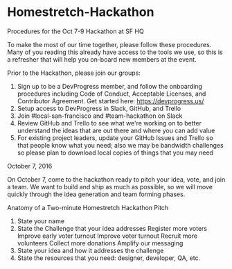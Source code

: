 # Homestretch-Hackathon
Procedures for the Oct 7-9 Hackathon at SF HQ

To make the most of our time together, please follow these procedures.  Many of you reading this already have access to the tools we use, so this is a refresher that will help you on-board new members at the event.

Prior to the Hackathon, please join our groups:

1. Sign up to be a DevProgress member, and follow the onboarding procedures including Code of Conduct, Acceptable Licenses, and Contributor Agreement.  Get started here:  https://devprogress.us/
2. Setup access to DevProgress in Slack, GitHub, and Trello
3. Join #local-san-francisco and #team-hackathon on Slack
4. Review GitHub and Trello to see what we're working on to better understand the ideas that are out there and where you can add value
5. For existing project leaders, update your GitHub Issues and Trello so that people know what you need; also we may be bandwidth challenges so please plan to download local copies of things that you may need

October 7, 2016

On October 7, come to the hackathon ready to pitch your idea, vote, and join a team.  We want to build and ship as much as possible, so we will move quickly through the idea generation and team forming phases.

Anatomy of a Two-minute Homestretch Hackathon Pitch

1. State your name
2. State the Challenge that your idea addresses
   Register more voters
   Improve early voter turnout
   Improve voter turnout
   Recruit more volunteers
   Collect more donations
   Amplify our messaging
3. State your idea and how it addresses the challenge
4. State the resources that you need:  designer, developer, QA, etc.


